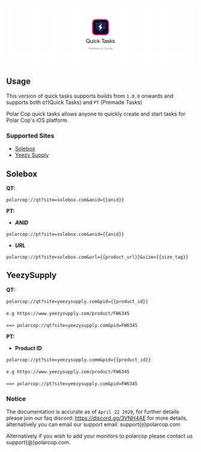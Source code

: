 ![](https://github.com/polarcop/polarcop_qt/blob/master/polarcop_qt.png)

## Usage
This version of quick tasks supports builds from `1.0.0` onwards and supports both `QT`(Quick Tasks) and `PT` (Premade Tasks)

Polar Cop quick tasks allows anyone to quickly create and start tasks for Polar Cop's iOS platform. 


### Supported Sites
- [Solebox](#solebox)
- [Yeezy Supply](#yeezysupply)

## Solebox

**QT:**
```
polarcop://qt?site=solebox.com&anid={{anid}}
```

**PT:**
- ***ANID***
```
polarcop://pt?site=solebox.com&anid={{anid}}
```
 - ***URL***
```
polarcop://pt?site=solebox.com&url={{product_url}}&size={{size_tag}}
```

## YeezySupply

**QT:**
```
polarcop://qt?site=yeezysupply.com&pid={{product_id}}

e.g https://www.yeezysupply.com/product/FW6345 

==> polarcop://qt?site=yeezysupply.com&pid=FW6345
```

**PT:**
- **Product ID**
```
polarcop://pt?site=yeezysupply.comm&pid={{product_id}}

e.g https://www.yeezysupply.com/product/FW6345 

==> polarcop://pt?site=yeezysupply.com&pid=FW6345
```

### Notice
The documentation is accurate as of `April 22 2020`, for further details please join our faq discord: https://discord.gg/3VNH4AE for more details, alternatively you can email our support email: support{`@`}polarcop.com

Alternatively if you wish to add your monitors to polarcop please contact us support{@}polarcop.com.
